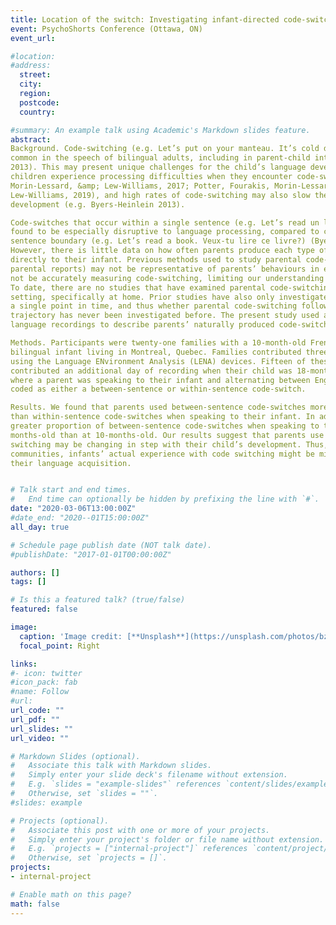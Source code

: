 ```yaml
---
title: Location of the switch: Investigating infant-directed code-switching in the speech of bilingual parents
event: PsychoShorts Conference (Ottawa, ON)
event_url: 

#location: 
#address:
  street: 
  city: 
  region: 
  postcode: 
  country: 

#summary: An example talk using Academic's Markdown slides feature.
abstract: 
Background. Code-switching (e.g. Let’s put on your manteau. It’s cold dehors.) is
common in the speech of bilingual adults, including in parent-child interactions (Byers-Heinlein,
2013). This may present unique challenges for the child’s language development. Bilingual
children experience processing difficulties when they encounter code-switching (Byers-Heinlein,
Morin-Lessard, &amp; Lew-Williams, 2017; Potter, Fourakis, Morin-Lessard, Byers-Heinlein, &amp;
Lew-Williams, 2019), and high rates of code-switching may also slow their vocabulary
development (e.g. Byers-Heinlein 2013).

Code-switches that occur within a single sentence (e.g. Let’s read un livre.) have been
found to be especially disruptive to language processing, compared to code-switches across a
sentence boundary (e.g. Let’s read a book. Veux-tu lire ce livre?) (Byers-Heinlein et al., 2017).
However, there is little data on how often parents produce each type of code-switch when talking
directly to their infant. Previous methods used to study parental code-switching behaviours (e.g.
parental reports) may not be representative of parents’ behaviours in everyday life and they may
not be accurately measuring code-switching, limiting our understanding of this phenomenon.
To date, there are no studies that have examined parental code-switching in a naturalistic
setting, specifically at home. Prior studies have also only investigated parental code-switching at
a single point in time, and thus whether parental code-switching follows a developmental
trajectory has never been investigated before. The present study used an archival dataset of home
language recordings to describe parents’ naturally produced code-switching.

Methods. Participants were twenty-one families with a 10-month-old French-English
bilingual infant living in Montreal, Quebec. Families contributed three days of home recordings
using the Language ENvironment Analysis (LENA) devices. Fifteen of these families
contributed an additional day of recording when their child was 18-months-old. Each instance
where a parent was speaking to their infant and alternating between English and French, was
coded as either a between-sentence or within-sentence code-switch.

Results. We found that parents used between-sentence code-switches more frequently
than within-sentence code-switches when speaking to their infant. In addition, parents used a
greater proportion of between-sentence code-switches when speaking to their child at 18-
months-old than at 10-months-old. Our results suggest that parents use the least disruptive type of code-switch for their child’s comprehension. Moreover, as children grow parents’ code-
switching may be changing in step with their child’s development. Thus, at least in some
communities, infants’ actual experience with code switching might be minimally disruptive to
their language acquisition.


# Talk start and end times.
#   End time can optionally be hidden by prefixing the line with `#`.
date: "2020-03-06T13:00:00Z"
#date_end: "2020--01T15:00:00Z"
all_day: true

# Schedule page publish date (NOT talk date).
#publishDate: "2017-01-01T00:00:00Z"

authors: []
tags: []

# Is this a featured talk? (true/false)
featured: false

image:
  caption: 'Image credit: [**Unsplash**](https://unsplash.com/photos/bzdhc5b3Bxs)'
  focal_point: Right

links:
#- icon: twitter
#icon_pack: fab
#name: Follow
#url: 
url_code: ""
url_pdf: ""
url_slides: ""
url_video: ""

# Markdown Slides (optional).
#   Associate this talk with Markdown slides.
#   Simply enter your slide deck's filename without extension.
#   E.g. `slides = "example-slides"` references `content/slides/example-slides.md`.
#   Otherwise, set `slides = ""`.
#slides: example

# Projects (optional).
#   Associate this post with one or more of your projects.
#   Simply enter your project's folder or file name without extension.
#   E.g. `projects = ["internal-project"]` references `content/project/deep-learning/index.md`.
#   Otherwise, set `projects = []`.
projects:
- internal-project

# Enable math on this page?
math: false
---
```


